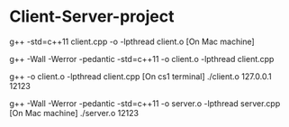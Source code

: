 # Client-Server-project

g++ -std=c++11 client.cpp -o -lpthread client.o [On Mac machine]


g++ -Wall -Werror -pedantic -std=c++11 -o client.o -lpthread client.cpp

g++ -o client.o -lpthread client.cpp [On cs1 terminal]
./client.o 127.0.0.1 12123

g++ -Wall -Werror -pedantic -std=c++11 -o server.o -lpthread server.cpp [On Mac machine]
./server.o 12123


